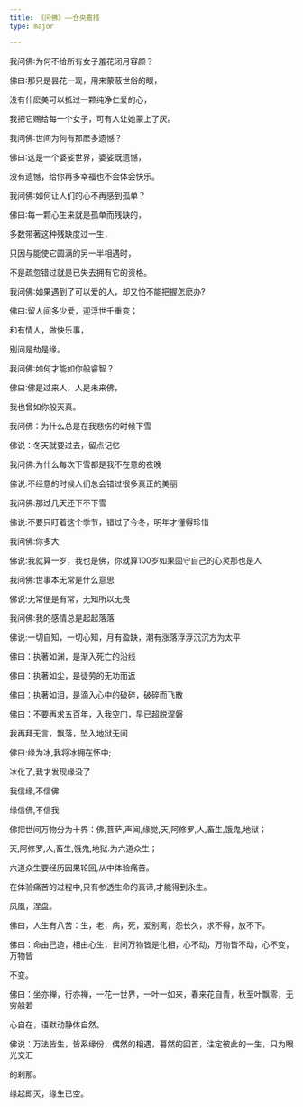 ```yaml
---
title: 《问佛》——仓央嘉措
type: major

---
```


我问佛∶为何不给所有女子羞花闭月容颜？

佛曰∶那只是昙花一现，用来蒙蔽世俗的眼，

没有什麽美可以抵过一颗纯净仁爱的心，

我把它赐给每一个女子，可有人让她蒙上了灰。

我问佛∶世间为何有那麽多遗憾？

佛曰∶这是一个婆娑世界，婆娑既遗憾，

没有遗憾，给你再多幸福也不会体会快乐。

我问佛∶如何让人们的心不再感到孤单？

佛曰∶每一颗心生来就是孤单而残缺的，

多数带著这种残缺度过一生，

只因与能使它圆满的另一半相遇时，

不是疏忽错过就是已失去拥有它的资格。

我问佛∶如果遇到了可以爱的人，却又怕不能把握怎麽办?

佛曰∶留人间多少爱，迎浮世千重变；

和有情人，做快乐事，

别问是劫是缘。

我问佛∶如何才能如你般睿智？

佛曰∶佛是过来人，人是未来佛，

我也曾如你般天真。

我问佛：为什么总是在我悲伤的时候下雪

佛说：冬天就要过去，留点记忆

我问佛:为什么每次下雪都是我不在意的夜晚

佛说:不经意的时候人们总会错过很多真正的美丽

我问佛:那过几天还下不下雪

佛说:不要只盯着这个季节，错过了今冬，明年才懂得珍惜

我问佛:你多大

佛说:我就算一岁，我也是佛，你就算100岁如果固守自己的心灵那也是人

我问佛:世事本无常是什么意思

佛说:无常便是有常，无知所以无畏

我问佛:我的感情总是起起落落

佛说:一切自知，一切心知，月有盈缺，潮有涨落浮浮沉沉方为太平

佛曰：执著如渊，是渐入死亡的沿线

佛曰：执著如尘，是徒劳的无功而返

佛曰：执著如泪，是滴入心中的破碎，破碎而飞散

佛曰：不要再求五百年，入我空门，早已超脱涅磐

我再拜无言，飘落，坠入地狱无间

佛曰:缘为冰,我将冰拥在怀中;

冰化了,我才发现缘没了

我信缘,不信佛

缘信佛,不信我

佛把世间万物分为十界：佛,菩萨,声闻,缘觉,天,阿修罗,人,畜生,饿鬼,地狱；

天,阿修罗,人,畜生,饿鬼,地狱.为六道众生；

六道众生要经历因果轮回,从中体验痛苦。

在体验痛苦的过程中,只有参透生命的真谛,才能得到永生。

凤凰，涅盘。

佛曰，人生有八苦：生，老，病，死，爱别离，怨长久，求不得，放不下。

佛曰：命由己造，相由心生，世间万物皆是化相，心不动，万物皆不动，心不变，万物皆

不变。

佛曰：坐亦禅，行亦禅，一花一世界，一叶一如来，春来花自青，秋至叶飘零，无穷般若

心自在，语默动静体自然。

佛说：万法皆生，皆系缘份，偶然的相遇，暮然的回首，注定彼此的一生，只为眼光交汇

的刹那。

缘起即灭，缘生已空。